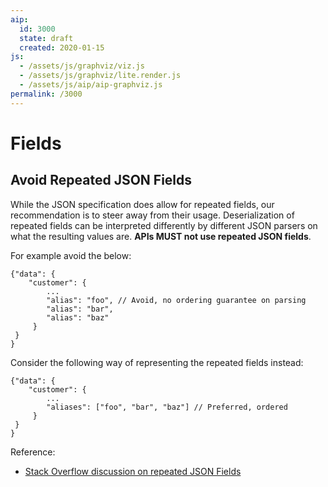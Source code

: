 ```yaml
---
aip:
  id: 3000
  state: draft
  created: 2020-01-15
js:
  - /assets/js/graphviz/viz.js
  - /assets/js/graphviz/lite.render.js
  - /assets/js/aip/aip-graphviz.js
permalink: /3000
---
```


# Fields

## Avoid Repeated JSON Fields 

While the JSON specification does allow for repeated fields, our recommendation is to steer away from their usage. Deserialization of repeated fields can be interpreted differently by different JSON parsers on what the resulting values are.
**APIs MUST not use repeated JSON fields**.

For example avoid the below:

```
{"data": {
    "customer": {
        ...
        "alias": "foo", // Avoid, no ordering guarantee on parsing
        "alias": "bar",
        "alias": "baz"
     }
 }
}
```

Consider the following way of representing the repeated fields instead:

```
{"data": {
    "customer": {
        ...
        "aliases": ["foo", "bar", "baz"] // Preferred, ordered
     }
 }
}
```

Reference:

* [Stack Overflow discussion on repeated JSON Fields](https://stackoverflow.com/questions/21832701/does-json-syntax-allow-duplicate-keys-in-an-object)


